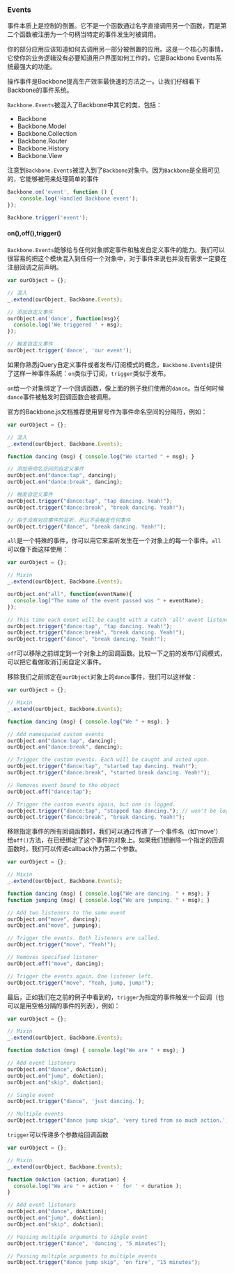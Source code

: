 ### Events

事件本质上是控制的倒置。它不是一个函数通过名字直接调用另一个函数，而是第二个函数被注册为一个句柄当特定的事件发生时被调用。

你的部分应用应该知道如何去调用另一部分被倒置的应用。这是一个核心的事情，它使你的业务逻辑没有必要知道用户界面如何工作的，它是Backbone Events系统最强大的功能。

操作事件是Backbone提高生产效率最快速的方法之一。让我们仔细看下Backbone的事件系统。

`Backbone.Events`被混入了Backbone中其它的类，包括：

* Backbone
* Backbone.Model
* Backbone.Collection
* Backbone.Router
* Backbone.History
* Backbone.View

注意到`Backbone.Events`被混入到了`Backbone`对象中。因为`Backbone`是全局可见的，它能够被用来处理简单的事件

```javascript
Backbone.on('event', function () {
    console.log('Handled Backbone event');
});

Backbone.trigger('event');
```

#### on(),off(),trigger()

`Backbone.Events`能够给与任何对象绑定事件和触发自定义事件的能力。我们可以很容易的把这个模块混入到任何一个对象中，对于事件来说也并没有需求一定要在注册回调之前声明。

```javascript
var ourObject = {};

// 混入
_.extend(ourObject, Backbone.Events);

// 添加自定义事件
ourObject.on('dance', function(msg){
  console.log('We triggered ' + msg);
});

// 触发自定义事件
ourObject.trigger('dance', 'our event');
```

如果你熟悉jQuery自定义事件或者发布/订阅模式的概念，`Backbone.Events`提供了这样一种事件系统：`on`类似于订阅，`trigger`类似于发布。

`on`给一个对象绑定了一个回调函数，像上面的例子我们使用的`dance`。当任何时候`dance`事件被触发时回调函数会被调用。

官方的Backbone.js文档推荐使用冒号作为事件命名空间的分隔符，例如：

```javascript
var ourObject = {};

// 混入
_.extend(ourObject, Backbone.Events);

function dancing (msg) { console.log("We started " + msg); }

// 添加带命名空间的自定义事件
ourObject.on("dance:tap", dancing);
ourObject.on("dance:break", dancing);

// 触发自定义事件
ourObject.trigger("dance:tap", "tap dancing. Yeah!");
ourObject.trigger("dance:break", "break dancing. Yeah!");

// 由于没有对应事件的监听，所以不会触发任何事件
ourObject.trigger("dance", "break dancing. Yeah!");
```

`all`是一个特殊的事件，你可以用它来监听发生在一个对象上的每一个事件。`all`可以像下面这样使用：

```javascript
var ourObject = {};

// Mixin
_.extend(ourObject, Backbone.Events);

ourObject.on("all", function(eventName){
  console.log("The name of the event passed was " + eventName);
});

// This time each event will be caught with a catch 'all' event listener
ourObject.trigger("dance:tap", "tap dancing. Yeah!");
ourObject.trigger("dance:break", "break dancing. Yeah!");
ourObject.trigger("dance", "break dancing. Yeah!");
```

`off`可以移除之前绑定到一个对象上的回调函数。比较一下之前的发布/订阅模式，可以把它看做取消订阅自定义事件。

移除我们之前绑定在`ourObject`对象上的`dance`事件，我们可以这样做：

```javascript
var ourObject = {};

// Mixin
_.extend(ourObject, Backbone.Events);

function dancing (msg) { console.log("We " + msg); }

// Add namespaced custom events
ourObject.on("dance:tap", dancing);
ourObject.on("dance:break", dancing);

// Trigger the custom events. Each will be caught and acted upon.
ourObject.trigger("dance:tap", "started tap dancing. Yeah!");
ourObject.trigger("dance:break", "started break dancing. Yeah!");

// Removes event bound to the object
ourObject.off("dance:tap");

// Trigger the custom events again, but one is logged.
ourObject.trigger("dance:tap", "stopped tap dancing."); // won't be logged as it's not listened for
ourObject.trigger("dance:break", "break dancing. Yeah!");
```

移除指定事件的所有回调函数时，我们可以通过传递了一个事件名（如'move'）给`off()`方法，在已经绑定了这个事件的对象上。如果我们想删除一个指定的回调函数时，我们可以传递callback作为第二个参数。

```javascript
var ourObject = {};

// Mixin
_.extend(ourObject, Backbone.Events);

function dancing (msg) { console.log("We are dancing. " + msg); }
function jumping (msg) { console.log("We are jumping. " + msg); }

// Add two listeners to the same event
ourObject.on("move", dancing);
ourObject.on("move", jumping);

// Trigger the events. Both listeners are called.
ourObject.trigger("move", "Yeah!");

// Removes specified listener
ourObject.off("move", dancing);

// Trigger the events again. One listener left.
ourObject.trigger("move", "Yeah, jump, jump!");
```

最后，正如我们在之前的例子中看到的，`trigger`为指定的事件触发一个回调（也可以是用空格分隔的事件的列表），例如：

```javascript
var ourObject = {};

// Mixin
_.extend(ourObject, Backbone.Events);

function doAction (msg) { console.log("We are " + msg); }

// Add event listeners
ourObject.on("dance", doAction);
ourObject.on("jump", doAction);
ourObject.on("skip", doAction);

// Single event
ourObject.trigger("dance", 'just dancing.');

// Multiple events
ourObject.trigger("dance jump skip", 'very tired from so much action.');
```

`trigger`可以传递多个参数给回调函数

```javascript
var ourObject = {};

// Mixin
_.extend(ourObject, Backbone.Events);

function doAction (action, duration) {
  console.log("We are " + action + ' for ' + duration ); 
}

// Add event listeners
ourObject.on("dance", doAction);
ourObject.on("jump", doAction);
ourObject.on("skip", doAction);

// Passing multiple arguments to single event
ourObject.trigger("dance", 'dancing', "5 minutes");

// Passing multiple arguments to multiple events
ourObject.trigger("dance jump skip", 'on fire', "15 minutes");
```

